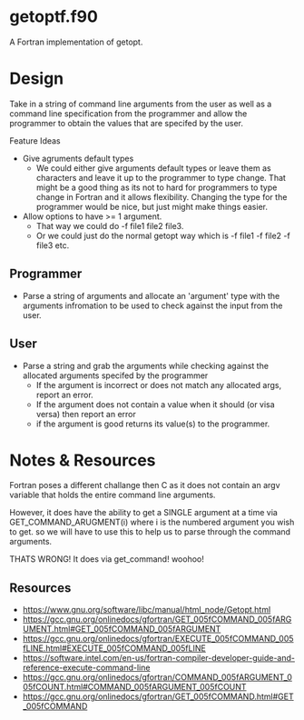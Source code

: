 # getoptf.f90 

A Fortran implementation of getopt.


# Design

Take in a string of command line arguments from the user as well as a command 
line specification from the programmer and allow the programmer to obtain the 
values that are specifed by the user.

Feature Ideas
* Give agruments default types
    * We could either give arguments default types or leave them as characters
    and leave it up to the programmer to type change. That might be a good
    thing as its not to hard for programmers to type change in Fortran and it
    allows flexibility. Changing the type for the programmer would be nice,
    but just might make things easier.
* Allow options to have >= 1 argument. 
    * That way we could do -f file1 file2 file3.
    * Or we could just do the normal getopt way which is -f file1 -f file2 -f file3
    etc.

## Programmer

* Parse a string of arguments and allocate an 'argument' type with the arguments 
infromation to be used to check against the input from the user.

## User
* Parse a string and grab the arguments while checking against the allocated
arguments specifed by the programmer
    * If the argument is incorrect or does not match any allocated args, report
    an error.
    * If the argument does not contain a value when it should (or visa versa)
    then report an error
    * if the argument is good returns its value(s) to the programmer.

# Notes & Resources

Fortran poses a different challange then C as it does not contain an argv 
variable that holds the entire command line arguments.

However, it does have the ability to get a SINGLE argument at a time via
GET_COMMAND_ARUGMENT(i) where i is the numbered argument you wish to get.
so we will have to use this to help us to parse through the command arguments.

THATS WRONG! It does via get_command! woohoo!


## Resources
* https://www.gnu.org/software/libc/manual/html_node/Getopt.html
* https://gcc.gnu.org/onlinedocs/gfortran/GET_005fCOMMAND_005fARGUMENT.html#GET_005fCOMMAND_005fARGUMENT
* https://gcc.gnu.org/onlinedocs/gfortran/EXECUTE_005fCOMMAND_005fLINE.html#EXECUTE_005fCOMMAND_005fLINE
* https://software.intel.com/en-us/fortran-compiler-developer-guide-and-reference-execute-command-line
* https://gcc.gnu.org/onlinedocs/gfortran/COMMAND_005fARGUMENT_005fCOUNT.html#COMMAND_005fARGUMENT_005fCOUNT
* https://gcc.gnu.org/onlinedocs/gfortran/GET_005fCOMMAND.html#GET_005fCOMMAND
